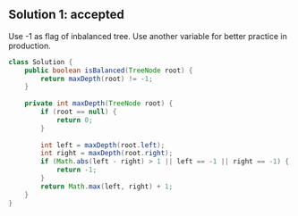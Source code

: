 ## Solution 1: accepted

Use -1 as flag of inbalanced tree. Use another variable for better practice in production.

```java
class Solution {
    public boolean isBalanced(TreeNode root) {
        return maxDepth(root) != -1;
    }
    
    private int maxDepth(TreeNode root) {
        if (root == null) {
            return 0;
        }
        
        int left = maxDepth(root.left);
        int right = maxDepth(root.right);
        if (Math.abs(left - right) > 1 || left == -1 || right == -1) {
            return -1;
        }
        return Math.max(left, right) + 1;
    }
}
```
